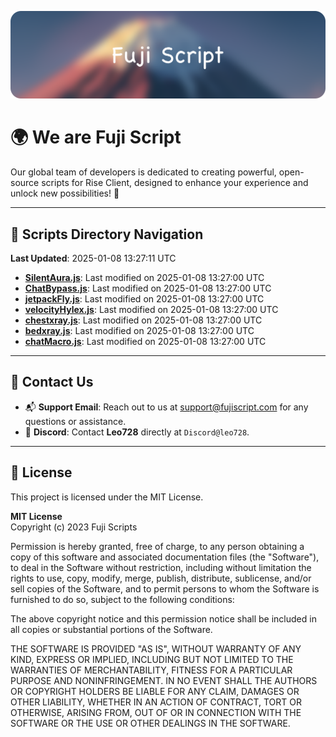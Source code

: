 ![Banner](.github/b.webp)

# 🌍 **We are Fuji Script**

Our global team of developers is dedicated to creating powerful, open-source scripts for Rise Client, designed to enhance your experience and unlock new possibilities! 🌟

---
<!-- SCRIPTS_NAVIGATION_START -->
## 📂 **Scripts Directory Navigation**

**Last Updated**: 2025-01-08 13:27:11 UTC

- **[SilentAura.js](scripts/SilentAura.js)**: Last modified on 2025-01-08 13:27:00 UTC
- **[ChatBypass.js](scripts/ChatBypass.js)**: Last modified on 2025-01-08 13:27:00 UTC
- **[jetpackFly.js](scripts/jetpackFly.js)**: Last modified on 2025-01-08 13:27:00 UTC
- **[velocityHylex.js](scripts/velocityHylex.js)**: Last modified on 2025-01-08 13:27:00 UTC
- **[chestxray.js](scripts/chestxray.js)**: Last modified on 2025-01-08 13:27:00 UTC
- **[bedxray.js](scripts/bedxray.js)**: Last modified on 2025-01-08 13:27:00 UTC
- **[chatMacro.js](scripts/chatMacro.js)**: Last modified on 2025-01-08 13:27:00 UTC

<!-- SCRIPTS_NAVIGATION_END -->

---

## 💬 **Contact Us**  
- 📬 **Support Email**: Reach out to us at [support@fujiscript.com](mailto:support@fujiscript.com) for any questions or assistance.  
- 💬 **Discord**: Contact **Leo728** directly at `Discord@leo728`.

---

## 📜 **License**

This project is licensed under the MIT License.  

**MIT License**  
Copyright (c) 2023 Fuji Scripts  

Permission is hereby granted, free of charge, to any person obtaining a copy of this software and associated documentation files (the "Software"), to deal in the Software without restriction, including without limitation the rights to use, copy, modify, merge, publish, distribute, sublicense, and/or sell copies of the Software, and to permit persons to whom the Software is furnished to do so, subject to the following conditions:  

The above copyright notice and this permission notice shall be included in all copies or substantial portions of the Software.  

THE SOFTWARE IS PROVIDED "AS IS", WITHOUT WARRANTY OF ANY KIND, EXPRESS OR IMPLIED, INCLUDING BUT NOT LIMITED TO THE WARRANTIES OF MERCHANTABILITY, FITNESS FOR A PARTICULAR PURPOSE AND NONINFRINGEMENT. IN NO EVENT SHALL THE AUTHORS OR COPYRIGHT HOLDERS BE LIABLE FOR ANY CLAIM, DAMAGES OR OTHER LIABILITY, WHETHER IN AN ACTION OF CONTRACT, TORT OR OTHERWISE, ARISING FROM, OUT OF OR IN CONNECTION WITH THE SOFTWARE OR THE USE OR OTHER DEALINGS IN THE SOFTWARE.  
